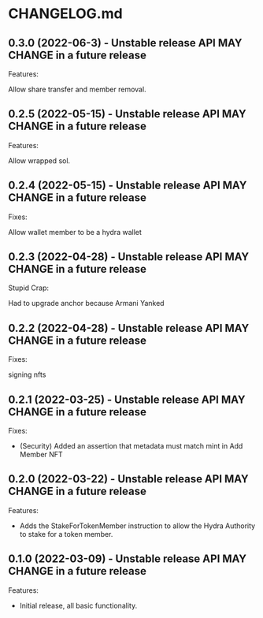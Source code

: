 # CHANGELOG.md

## 0.3.0 (2022-06-3) - Unstable release API MAY CHANGE in a future release

Features:

Allow share transfer and member removal.

## 0.2.5 (2022-05-15) - Unstable release API MAY CHANGE in a future release

Features:

Allow wrapped sol.


## 0.2.4 (2022-05-15) - Unstable release API MAY CHANGE in a future release

Fixes:

Allow wallet member to be a hydra wallet

## 0.2.3 (2022-04-28) - Unstable release API MAY CHANGE in a future release

Stupid Crap:

Had to upgrade anchor because Armani Yanked

## 0.2.2 (2022-04-28) - Unstable release API MAY CHANGE in a future release

Fixes:

signing nfts

## 0.2.1 (2022-03-25) - Unstable release API MAY CHANGE in a future release

Fixes:

- (Security) Added an assertion that metadata must match mint in Add Member NFT

## 0.2.0 (2022-03-22) - Unstable release API MAY CHANGE in a future release

Features:

- Adds the StakeForTokenMember instruction to allow the Hydra Authority to stake for a token member.

## 0.1.0 (2022-03-09) - Unstable release API MAY CHANGE in a future release

Features:

- Initial release, all basic functionality.
